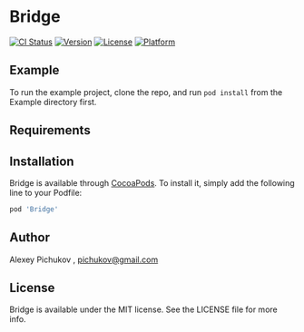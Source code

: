 # Bridge

[![CI Status](https://img.shields.io/travis/pichukov/Bridge.svg?style=flat)](https://travis-ci.org/pichukov/Bridge)
[![Version](https://img.shields.io/cocoapods/v/Bridge.svg?style=flat)](https://cocoapods.org/pods/Bridge)
[![License](https://img.shields.io/cocoapods/l/Bridge.svg?style=flat)](https://cocoapods.org/pods/Bridge)
[![Platform](https://img.shields.io/cocoapods/p/Bridge.svg?style=flat)](https://cocoapods.org/pods/Bridge)

## Example

To run the example project, clone the repo, and run `pod install` from the Example directory first.

## Requirements

## Installation

Bridge is available through [CocoaPods](https://cocoapods.org). To install
it, simply add the following line to your Podfile:

```ruby
pod 'Bridge'
```

## Author

Alexey Pichukov ,  pichukov@gmail.com

## License

Bridge is available under the MIT license. See the LICENSE file for more info.
